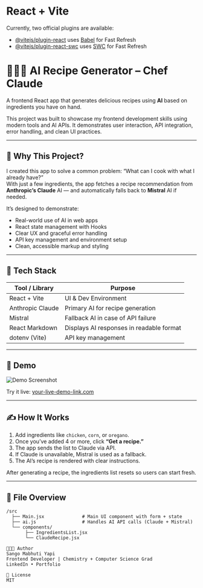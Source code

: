 # React + Vite

Currently, two official plugins are available:

- [@vitejs/plugin-react](https://github.com/vitejs/vite-plugin-react/blob/main/packages/plugin-react) uses [Babel](https://babeljs.io/) for Fast Refresh
- [@vitejs/plugin-react-swc](https://github.com/vitejs/vite-plugin-react/blob/main/packages/plugin-react-swc) uses [SWC](https://swc.rs/) for Fast Refresh

# 🧑🏽‍🍳 AI Recipe Generator – Chef Claude

A frontend React app that generates delicious recipes using **AI** based on ingredients you have on hand.

This project was built to showcase my frontend development skills using modern tools and AI APIs. It demonstrates user interaction, API integration, error handling, and clean UI practices.

---

## 🌟 Why This Project?

I created this app to solve a common problem: “What can I cook with what I already have?”  
With just a few ingredients, the app fetches a recipe recommendation from **Anthropic’s Claude** AI — and automatically falls back to **Mistral** AI if needed.

It’s designed to demonstrate:

- Real-world use of AI in web apps
- React state management with Hooks
- Clear UX and graceful error handling
- API key management and environment setup
- Clean, accessible markup and styling

---

## 🔧 Tech Stack

| Tool / Library | Purpose |
|----------------|---------|
| React + Vite   | UI & Dev Environment |
| Anthropic Claude | Primary AI for recipe generation |
| Mistral         | Fallback AI in case of API failure |
| React Markdown | Displays AI responses in readable format |
| dotenv (Vite)  | API key management |

---

## 🚀 Demo

![Demo Screenshot](screenshot.png) <!-- Add a real screenshot if possible -->

Try it live: [your-live-demo-link.com](https://scintillating-lebkuchen-824685.netlify.app/) <!-- Add your actual deployment URL -->

---

## ✍️ How It Works

1. Add ingredients like `chicken`, `corn`, or `oregano`.
2. Once you’ve added 4 or more, click **“Get a recipe.”**
3. The app sends the list to Claude via API.
4. If Claude is unavailable, Mistral is used as a fallback.
5. The AI’s recipe is rendered with clear instructions.

After generating a recipe, the ingredients list resets so users can start fresh.

---

## 📁 File Overview

```plaintext
/src
  ├── Main.jsx              # Main UI component with form + state
  ├── ai.js                 # Handles AI API calls (Claude + Mistral)
  └── components/
       ├── IngredientsList.jsx
       └── ClaudeRecipe.jsx

👨🏽‍💻 Author
Sango Mabhuti Yapi
Frontend Developer | Chemistry + Computer Science Grad
LinkedIn • Portfolio

📝 License
MIT